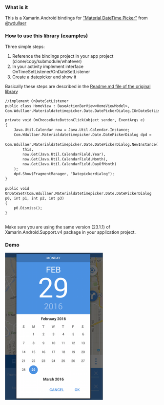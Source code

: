 ### What is it

This is a Xamarin.Android bindings for ["Material DateTime Picker"](https://github.com/wdullaer/MaterialDateTimePicker) from [@wdullaer](https://github.com/wdullaer)

### How to use this library (examples)

Three simple steps:

1. Reference the bindings project in your app project (clone/copy/submodule/whatever)
2. In your activity implement interface OnTimeSetListener/OnDateSetListener 
3. Create a datepicker and show it

Basically these steps are described in the [Readme.md file of the original library](https://github.com/wdullaer/MaterialDateTimePicker/blob/master/README.md)

```
//implement OnDateSetListener
public class HomeView : BaseActionBarView<HomeViewModel>,  
Com.Wdullaer.Materialdatetimepicker.Date.DatePickerDialog.IOnDateSetListener

```

```
private void OnChooseDateButtonClick(object sender, EventArgs e)
{
    Java.Util.Calendar now = Java.Util.Calendar.Instance;
    Com.Wdullaer.Materialdatetimepicker.Date.DatePickerDialog dpd = 
        Com.Wdullaer.Materialdatetimepicker.Date.DatePickerDialog.NewInstance(
        this,
        now.Get(Java.Util.CalendarField.Year),
        now.Get(Java.Util.CalendarField.Month),
        now.Get(Java.Util.CalendarField.DayOfMonth)
    );
    dpd.Show(FragmentManager, "Datepickerdialog");
}

public void OnDateSet(Com.Wdullaer.Materialdatetimepicker.Date.DatePickerDialog p0, int p1, int p2, int p3)
{
    p0.Dismiss();
}
		
```

Make sure you are using the same version (23.1.1) of Xamarin.Android.Support.v4 package in your application project.

### Demo

<img src="Screenshots/material-date-time-picker-xamarin-android.png?raw=true" 
title="Material Date Time Picker in Xamarin.Android app" alt="Material Date Time Picker in Xamarin.Android app" width="320">

